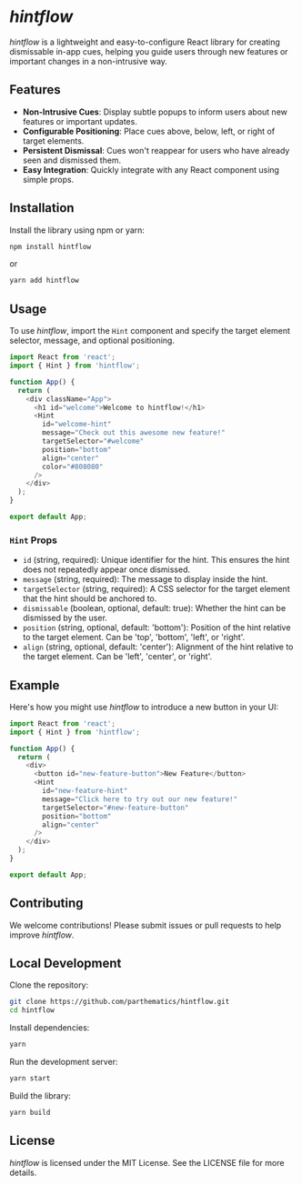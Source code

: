 # *hintflow*

*hintflow* is a lightweight and easy-to-configure React library for creating dismissable in-app cues, helping you guide users through new features or important changes in a non-intrusive way.

## Features

- **Non-Intrusive Cues**: Display subtle popups to inform users about new features or important updates.
- **Configurable Positioning**: Place cues above, below, left, or right of target elements.
- **Persistent Dismissal**: Cues won't reappear for users who have already seen and dismissed them.
- **Easy Integration**: Quickly integrate with any React component using simple props.

## Installation

Install the library using npm or yarn:

```bash
npm install hintflow
```
or 
```bash
yarn add hintflow
```

## Usage
To use *hintflow*, import the `Hint` component and specify the target element selector, message, and optional positioning.
```typescript
import React from 'react';
import { Hint } from 'hintflow';

function App() {
  return (
    <div className="App">
      <h1 id="welcome">Welcome to hintflow!</h1>
      <Hint
        id="welcome-hint"
        message="Check out this awesome new feature!"
        targetSelector="#welcome"
        position="bottom"
        align="center"
        color="#808080"
      />
    </div>
  );
}

export default App;
```

### `Hint` Props
- `id` (string, required): Unique identifier for the hint. This ensures the hint does not repeatedly appear once dismissed.
- `message` (string, required): The message to display inside the hint.
- `targetSelector` (string, required): A CSS selector for the target element that the hint should be anchored to.
- `dismissable` (boolean, optional, default: true): Whether the hint can be dismissed by the user.
- `position` (string, optional, default: 'bottom'): Position of the hint relative to the target element. Can be 'top', 'bottom', 'left', or 'right'.
- `align` (string, optional, default: 'center'): Alignment of the hint relative to the target element. Can be 'left', 'center', or 'right'.

## Example
Here's how you might use *hintflow* to introduce a new button in your UI:
```typescript
import React from 'react';
import { Hint } from 'hintflow';

function App() {
  return (
    <div>
      <button id="new-feature-button">New Feature</button>
      <Hint
        id="new-feature-hint"
        message="Click here to try out our new feature!"
        targetSelector="#new-feature-button"
        position="bottom"
        align="center"
      />
    </div>
  );
}

export default App;
```

## Contributing
We welcome contributions! Please submit issues or pull requests to help improve *hintflow*.

## Local Development
Clone the repository:
```bash
git clone https://github.com/parthematics/hintflow.git
cd hintflow
```

Install dependencies:
```bash
yarn
```

Run the development server:
```bash
yarn start
```

Build the library:
```bash
yarn build
```

## License
*hintflow* is licensed under the MIT License. See the LICENSE file for more details.
